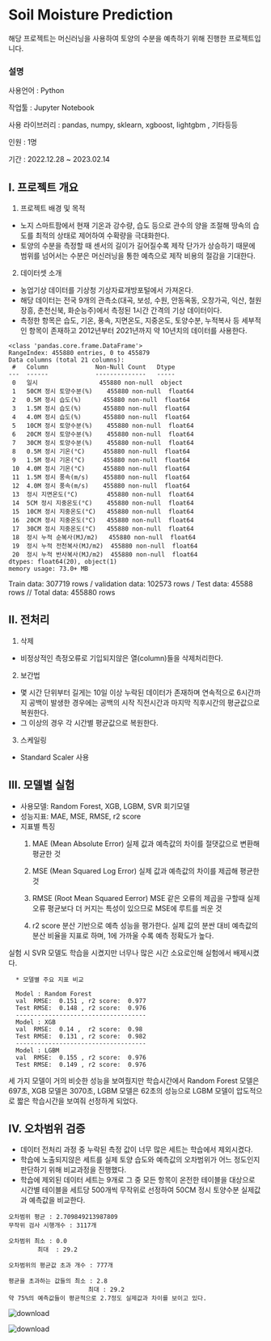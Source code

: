 Soil Moisture Prediction
===========
해당 프로젝트는 머신러닝을 사용하여 토양의 수분을 예측하기 위해 진행한 프로젝트입니다.

### 설명

사용언어 : Python

작업툴 : Jupyter Notebook

사용 라이브러리 : pandas, numpy, sklearn, xgboost, lightgbm , 기타등등

인원 : 1명

기간 : 2022.12.28 ~ 2023.02.14

I. 프로젝트 개요
--------
1. 프로젝트 배경 및 목적
* 노지 스마트팜에서 현재 기온과 강수량, 습도 등으로 관수의 양을 조절해 땅속의 습도를 최적의 상태로 제어하여 수확량을 극대화한다.
* 토양의 수분을 측정할 때 센서의 길이가 길어질수록 제작 단가가 상승하기 때문에 범위를 넘어서는 수분은 머신러닝을 통한 예측으로 제작 비용의 절감을 기대한다.

2. 데이터셋 소개

* 농업기상 데이터를 기상청 기상자료개방포털에서 가져온다.
* 해당 데이터는 전국 9개의 관측소(대곡, 보성, 수원, 안동옥동, 오창가곡, 익산, 철원장흥, 춘천신북, 화순능주)에서 측정된 1시간 간격의 기상 데이터이다.
* 측정한 항목은 습도, 기온, 풍속, 지면온도, 지중온도, 토양수분, 누적복사 등 세부적인 항목이 존재하고 2012년부터 2021년까지 약 10년치의 데이터를 사용한다.

```
<class 'pandas.core.frame.DataFrame'>
RangeIndex: 455880 entries, 0 to 455879
Data columns (total 21 columns):
 #   Column             Non-Null Count   Dtype  
---  ------             --------------   -----  
 0   일시                 455880 non-null  object 
 1   50CM 정시 토양수분(%)    455880 non-null  float64
 2   0.5M 정시 습도(%)      455880 non-null  float64
 3   1.5M 정시 습도(%)      455880 non-null  float64
 4   4.0M 정시 습도(%)      455880 non-null  float64
 5   10CM 정시 토양수분(%)    455880 non-null  float64
 6   20CM 정시 토양수분(%)    455880 non-null  float64
 7   30CM 정시 토양수분(%)    455880 non-null  float64
 8   0.5M 정시 기온(°C)     455880 non-null  float64
 9   1.5M 정시 기온(°C)     455880 non-null  float64
 10  4.0M 정시 기온(°C)     455880 non-null  float64
 11  1.5M 정시 풍속(m/s)    455880 non-null  float64
 12  4.0M 정시 풍속(m/s)    455880 non-null  float64
 13  정시 지면온도(°C)        455880 non-null  float64
 14  5CM 정시 지중온도(°C)    455880 non-null  float64
 15  10CM 정시 지중온도(°C)   455880 non-null  float64
 16  20CM 정시 지중온도(°C)   455880 non-null  float64
 17  30CM 정시 지중온도(°C)   455880 non-null  float64
 18  정시 누적 순복사(MJ/m2)   455880 non-null  float64
 19  정시 누적 전천복사(MJ/m2)  455880 non-null  float64
 20  정시 누적 반사복사(MJ/m2)  455880 non-null  float64
dtypes: float64(20), object(1)
memory usage: 73.0+ MB
```

Train data: 307719 rows / validation data: 102573 rows / Test data: 45588 rows // Total data: 455880 rows

II. 전처리
--------
1. 삭제
* 비정상적인 측정오류로 기입되지않은 열(column)들을 삭제처리한다.

2. 보간법

* 몇 시간 단위부터 길게는 10일 이상 누락된 데이터가 존재하며 연속적으로 6시간까지 공백이 발생한 경우에는 공백의 시작 직전시간과 마지막 직후시간의 평균값으로 복원한다.
* 그 이상의 경우 각 시간별 평균값으로 복원한다.

3. 스케일링

* Standard Scaler 사용
  
III. 모델별 실험
--------
* 사용모델: Random Forest, XGB, LGBM, SVR 회기모델
* 성능지표: MAE, MSE, RMSE, r2 score
* 지표별 특징
  1) MAE (Mean Absolute Error)
실제 값과 예측값의 차이를 절댓값으로 변환해 평균한 것

  2) MSE (Mean Squared Log Error)
실제 값과 예측값의 차이를 제곱해 평균한 것

  3) RMSE (Root Mean Squared Eerror)
MSE 같은 오류의 제곱을 구할때 실제 오류 평균보다 더 커지는 특성이 있으므로 MSE에 루트를 씌운 것

  4) r2 score
분산 기반으로 예측 성능을 평가한다. 실제 값의 분싼 대비 예측값의 분산 비율을 지표로 하며, 1에 가까울 수록 예측 정확도가 높다. 

실험 시 SVR 모델도 학습을 시켰지만 너무나 많은 시간 소요로인해 실험에서 배제시켰다.
```
  * 모델별 주요 지표 비교

  Model : Random Forest
  val  RMSE:  0.151 , r2 score:  0.977
  Test RMSE:  0.148 , r2 score:  0.976
  ------------------------------------
  Model : XGB
  val  RMSE:  0.14 ,  r2 score:  0.98
  Test RMSE:  0.131 , r2 score:  0.982
  ------------------------------------
  Model : LGBM
  val  RMSE:  0.155 , r2 score:  0.976
  Test RMSE:  0.149 , r2 score:  0.976
  ```

세 가지 모델이 거의 비슷한 성능을 보여줬지만 학습시간에서 Random Forest 모델은 697초, XGB 모델은 3070초, LGBM 모델은 62초의 성능으로
LGBM 모델이 압도적으로 짧은 학습시간을 보여줘 선정하게 되었다.

IV. 오차범위 검증
--------
* 데이터 전처리 과정 중 누락된 측정 값이 너무 많은 세트는 학습에서 제외시켰다.
* 학습에 노출되지않은 세트를 실제 토양 습도와 예측값의 오차범위가 어느 정도인지 판단하기 위해 비교과정을 진행했다.
* 학습에 제외된 데이터 세트는 9개로 그 중 모든 항목이 온전한 테이블을 대상으로 시간별 테이블을 세트당 500개씩 무작위로 선정하여 50CM 정시 토양수분 실제값과 예측값을 비교한다.

```
오차범위 평균 : 2.709849213987809
무작위 검사 시행개수 : 3117개

오차범위 최소 : 0.0
        최대  : 29.2

오차범위의 평균값 초과 개수 : 777개

평균을 초과하는 값들의 최소 : 2.8
                      최대 : 29.2
약 75%의 예측값들이 평균적으로 2.7정도 실제값과 차이를 보이고 있다.
```
![download](https://github.com/ldh9669/soil-moisture-prediction/assets/98334298/68ec5ef4-b631-41f1-b7a9-09fff6738af9)

![download](https://github.com/ldh9669/soil-moisture-prediction/assets/98334298/d74236fa-c95f-4913-92ca-4cfb0fba9784)

